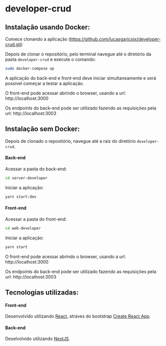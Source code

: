 # developer-crud

## Instalação usando Docker:
Comece clonando a aplicação (https://github.com/lucasgaricoix/developer-crud.git)

Depois de clonar o repositório, pelo terminal navegue até o diretório da pasta `developer-crud` e execute o comando:

```bash
sudo docker-compose up
```

A aplicação do back-end e front-end deve iniciar simultaneamente e será possível começar a testar a aplicação.

O front-end pode acessar abrindo o browser, usando a url: http://localhost:3000

Os endpoints do back-end pode ser utilizado fazendo as requisições pela url: http://localhost:3003

## Instalação sem Docker:
Depois de clonado o repositório, navegue até a raiz do diretório `developer-crud`.

#### Back-end
Acessar a pasta do back-end:
```bash
cd server-developer
```

Iniciar a aplicação:
```bash
yarn start:dev
```

#### Front-end

Acessar a pasta do front-end:
```bash
cd web-developer
```

Iniciar a aplicação:
```bash
yarn start
```

O front-end pode acessar abrindo o browser, usando a url: http://localhost:3000

Os endpoints do back-end pode ser utilizado fazendo as requisições pela url: http://localhost:3003

## Tecnologias utilizadas:

#### Front-end
Desenvolvido utilizando [React](https://reactjs.org/), atráves do bootstrap [Create React App](https://github.com/facebook/create-react-app).

#### Back-end
Deselvolvido utilizando [NestJS](https://github.com/nestjs/nest).
